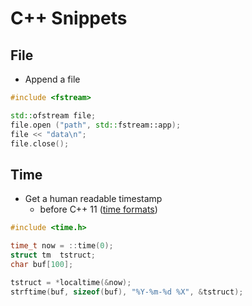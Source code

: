 # C++ Snippets
## File
* Append a file
```c++
#include <fstream>

std::ofstream file;
file.open ("path", std::fstream::app);
file << "data\n";
file.close();
```

## Time
* Get a human readable timestamp
  * before C++ 11 ([time formats](http://en.cppreference.com/w/cpp/chrono/c/strftime))
```c++
#include <time.h>

time_t now = ::time(0);
struct tm  tstruct;
char buf[100];

tstruct = *localtime(&now);
strftime(buf, sizeof(buf), "%Y-%m-%d %X", &tstruct);
```

